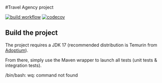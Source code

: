 #Travel Agency project

[![build workflow](https://github.com/MickaelFrds/travel_agency/actions/workflows/build.yml/badge.svg)](https://github.com/MickaelFrds/travel_agency/actions)
[![codecov](https://codecov.io/gh/MickaelFrds/travel_agency/branch/main/graph/badge.svg?token=pwihBtEnkZ)](https://codecov.io/gh/MickaelFrds/travel_agency)

## Build the project

The project requires a JDK 17 (recommended distribution is Temurin from [Adoptium](https://adoptium.net/)).

From there, simply use the Maven wrapper to launch all tests (unit tests & integration tests).

/bin/bash: wq: command not found

